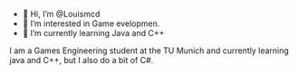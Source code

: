 - 👋 Hi, I’m @Louismcd
- 👀 I’m interested in Game evelopmen.
- 🌱 I’m currently learning Java and C++

I am a Games Engineering student at the TU Munich and currently learning java and C++, but I also do a bit of C#.
